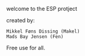 welcome to the ESP protject

created by:

    Mikkel Føns Dissing (Makel)
    Mads Bay Jensen (Fen)

Free use for all.


